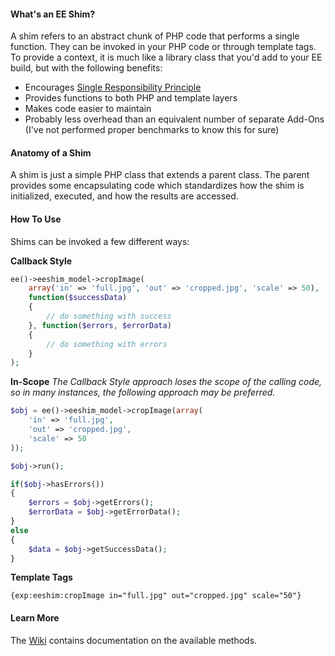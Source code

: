 #### What's an EE Shim?
A shim refers to an abstract chunk of PHP code that performs a single function. They can be invoked in your PHP code or through template tags. To provide a context, it is much like a library class that you'd add to your EE build, but with the following benefits:

* Encourages <a href="https://en.wikipedia.org/wiki/Single_responsibility_principle" target="_blank">Single Responsibility Principle</a>
* Provides functions to both PHP and template layers
* Makes code easier to maintain
* Probably less overhead than an equivalent number of separate Add-Ons (I've not performed proper benchmarks to know this for sure)

#### Anatomy of a Shim
A shim is just a simple PHP class that extends a parent class. The parent provides some encapsulating code which standardizes how the shim is initialized, executed, and how the results are accessed.

#### How To Use
Shims can be invoked a few different ways:

**Callback Style**
```php
ee()->eeshim_model->cropImage(
    array('in' => 'full.jpg', 'out' => 'cropped.jpg', 'scale' => 50),
    function($successData)
    {
        // do something with success
    }, function($errors, $errorData)
    {
        // do something with errors
    }
);
```

**In-Scope**
_The Callback Style approach loses the scope of the calling code, so in many instances, the following approach may be preferred._
```php
$obj = ee()->eeshim_model->cropImage(array(
    'in' => 'full.jpg', 
    'out' => 'cropped.jpg', 
    'scale' => 50
));

$obj->run();

if($obj->hasErrors())
{
    $errors = $obj->getErrors();
    $errorData = $obj->getErrorData();
}
else
{
    $data = $obj->getSuccessData();
}
```

**Template Tags**
```
{exp:eeshim:cropImage in="full.jpg" out="cropped.jpg" scale="50"}
```

#### Learn More
The [Wiki](https://github.com/jonathanwkelly/eeshim/wiki) contains documentation on the available methods.
